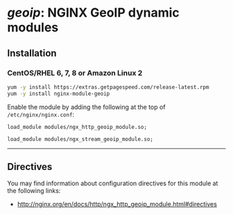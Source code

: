 # *geoip*: NGINX GeoIP dynamic modules


## Installation

### CentOS/RHEL 6, 7, 8 or Amazon Linux 2

```bash
yum -y install https://extras.getpagespeed.com/release-latest.rpm
yum -y install nginx-module-geoip
```

Enable the module by adding the following at the top of `/etc/nginx/nginx.conf`:

```nginx
load_module modules/ngx_http_geoip_module.so;
```
```nginx
load_module modules/ngx_stream_geoip_module.so;
```

<hr />


## Directives

You may find information about configuration directives for this module at the following links:        

*   http://nginx.org/en/docs/http/ngx_http_geoip_module.html#directives
